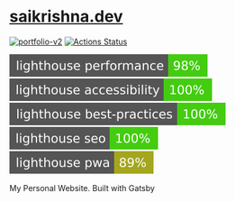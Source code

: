 # [saikrishna.dev](https://saikrishna.dev)

[![portfolio-v2](https://img.shields.io/endpoint?url=https://dashboard.cypress.io/badge/detailed/g31wiz/master&style=flat&logo=cypress)](https://dashboard.cypress.io/projects/g31wiz/runs)
[![Actions Status](https://github.com/KRRISH96/saikrishna.dev/workflows/tests/badge.svg)](https://github.com/KRRISH96/saikrishna.dev/actions)

![LightHouse Performance](./lighthouse_badges/lighthouse_performance.svg)
![LightHouse Accessibility](./lighthouse_badges/lighthouse_accessibility.svg)
![LightHouse Best Practices](./lighthouse_badges/lighthouse_best-practices.svg)
![LightHouse SEO](./lighthouse_badges/lighthouse_seo.svg)
![LightHouse PWA](./lighthouse_badges/lighthouse_pwa.svg)

My Personal Website. Built with Gatsby
